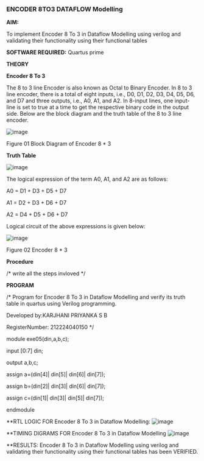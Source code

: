 ### ENCODER 8TO3 DATAFLOW Modelling

**AIM:**

To implement  Encoder 8 To 3 in Dataflow Modelling using verilog and validating their functionality using their functional tables

**SOFTWARE REQUIRED:** Quartus prime

**THEORY**

**Encoder 8 To 3**

The 8 to 3 line Encoder is also known as Octal to Binary Encoder. In 8 to 3 line encoder, there is a total of eight inputs, i.e., D0, D1, D2, D3, D4, D5, D6, and D7 and three outputs, i.e., A0, A1, and A2. In 8-input lines, one input-line is set to true at a time to get the respective binary code in the output side. Below are the block diagram and the truth table of the 8 to 3 line encoder.

![image](https://github.com/naavaneetha/ENCODER8TO3DATAFLOW/assets/154305477/0bc242c1-eb9e-4c47-afe5-30428470efc3)

Figure 01  Block Diagram of Encoder 8 * 3

**Truth Table**

![image](https://github.com/naavaneetha/ENCODER8TO3DATAFLOW/assets/154305477/35496b14-ae6e-4cd1-9abd-d6736b576575)

The logical expression of the term A0, A1, and A2 are as follows:

A0 = D1 + D3 + D5 + D7

A1 = D2 + D3 + D6 + D7

A2 = D4 + D5 + D6 + D7

Logical circuit of the above expressions is given below:

![image](https://github.com/naavaneetha/ENCODER8TO3DATAFLOW/assets/154305477/95acaee6-c873-4c75-89eb-ef09fb158053)

Figure 02  Encoder 8 * 3

**Procedure**

/* write all the steps invloved */

**PROGRAM**

/* Program for Encoder 8 To 3 in Dataflow Modelling and verify its truth table in quartus using Verilog programming. 

Developed by:KARJHANI PRIYANKA S B

RegisterNumber: 212224040150
*/

module exe05(din,a,b,c);

input [0:7] din;

output a,b,c;

assign a=(din[4]| din[5]| din[6]| din[7]);

assign b=(din[2]| din[3]| din[6]| din[7]);

assign c=(din[1]| din[3]| din[5]| din[7]);

endmodule

**RTL LOGIC FOR Encoder 8 To 3 in Dataflow Modelling:
![image](https://github.com/user-attachments/assets/bec13b6a-4cc5-4381-938d-ee745c35106c)


**TIMING DIGRAMS FOR Encoder 8 To 3 in Dataflow Modelling
![image](https://github.com/user-attachments/assets/f7b5f547-7124-4471-8bfc-112d0a6be234)

**RESULTS:
Encoder 8 To 3 in Dataflow Modelling using verilog and validating their functionality using their functional tables has been VERIFIED.




